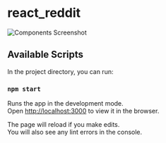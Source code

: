 # react_reddit

![Components Screenshot](https://static-assets.codecademy.com/Paths/front-end-career-path/reddit-client/reddit-client-loading-slow.gif)

## Available Scripts

In the project directory, you can run:

### `npm start`

Runs the app in the development mode.\
Open [http://localhost:3000](http://localhost:3000) to view it in the browser.

The page will reload if you make edits.\
You will also see any lint errors in the console.
